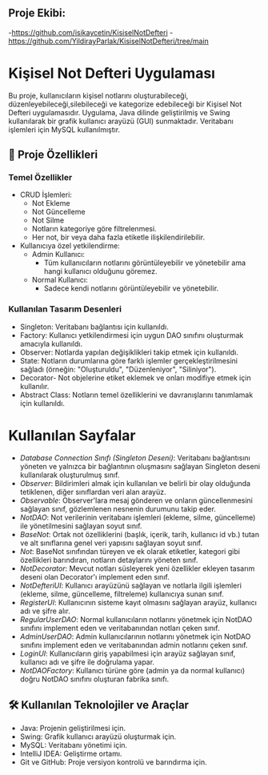 ## Proje Ekibi:
-https://github.com/isikaycetin/KisiselNotDefteri
-https://github.com/YildirayParlak/KisiselNotDefteri/tree/main

# Kişisel Not Defteri Uygulaması

Bu proje, kullanıcıların kişisel notlarını oluşturabileceği, düzenleyebileceği,silebileceği ve kategorize edebileceği bir Kişisel Not Defteri uygulamasıdır. Uygulama, Java dilinde geliştirilmiş ve Swing kullanılarak bir grafik kullanıcı arayüzü (GUI) sunmaktadır. Veritabanı işlemleri için MySQL kullanılmıştır.


## 📌 Proje Özellikleri

### Temel Özellikler
- CRUD İşlemleri:
  - Not Ekleme
  - Not Güncelleme
  - Not Silme
  - Notların kategoriye göre filtrelenmesi.
  - Her not, bir veya daha fazla etiketle ilişkilendirilebilir.
- Kullanıcıya özel yetkilendirme:
  - Admin Kullanıcı:
    - Tüm kullanıcıların notlarını görüntüleyebilir ve yönetebilir ama hangi kullanıcı olduğunu göremez.
  - Normal Kullanıcı:
    - Sadece kendi notlarını görüntüleyebilir ve yönetebilir.

### Kullanılan Tasarım Desenleri
- Singleton: Veritabanı bağlantısı için kullanıldı.
- Factory: Kullanıcı yetkilendirmesi için uygun DAO sınıfını oluşturmak amacıyla kullanıldı.
- Observer: Notlarda yapılan değişiklikleri takip etmek için kullanıldı.
- State: Notların durumlarına göre farklı işlemler gerçekleştirilmesini sağladı (örneğin: "Oluşturuldu", "Düzenleniyor", "Siliniyor").
- Decorator- Not objelerine etiket eklemek ve onları modifiye etmek için kullanılır.
- Abstract Class: Notların temel özelliklerini ve davranışlarını tanımlamak için kullanıldı.

# Kullanılan Sayfalar

- *Database Connection Sınıfı (Singleton Deseni)*: Veritabanı bağlantısını yöneten ve yalnızca bir bağlantının oluşmasını sağlayan Singleton deseni kullanılarak oluşturulmuş sınıf.
- *Observer*: Bildirimleri almak için kullanılan ve belirli bir olay olduğunda tetiklenen, diğer sınıflardan veri alan arayüz.
- *Observable*: Observer'lara mesaj gönderen ve onların güncellenmesini sağlayan sınıf, gözlemlenen nesnenin durumunu takip eder.
- *NotDAO*: Not verilerinin veritabanı işlemleri (ekleme, silme, güncelleme) ile yönetilmesini sağlayan soyut sınıf.
- *BaseNot*: Ortak not özelliklerini (başlık, içerik, tarih, kullanıcı id vb.) tutan ve alt sınıflarına genel veri yapısını sağlayan soyut sınıf.
- *Not*: BaseNot sınıfından türeyen ve ek olarak etiketler, kategori gibi özellikleri barındıran, notların detaylarını yöneten sınıf.
- *NotDecorator*: Mevcut notları süsleyerek yeni özellikler ekleyen tasarım deseni olan Decorator'ı implement eden sınıf.
- *NotDefteriUI*: Kullanıcı arayüzünü sağlayan ve notlarla ilgili işlemleri (ekleme, silme, güncelleme, filtreleme) kullanıcıya sunan sınıf.
- *RegisterUI*: Kullanıcının sisteme kayıt olmasını sağlayan arayüz, kullanıcı adı ve şifre alır.
- *RegularUserDAO*: Normal kullanıcıların notlarını yönetmek için NotDAO sınıfını implement eden ve veritabanından notları çeken sınıf.
- *AdminUserDAO*: Admin kullanıcılarının notlarını yönetmek için NotDAO sınıfını implement eden ve veritabanından admin notlarını çeken sınıf.
- *LoginUI*: Kullanıcıların giriş yapabilmesi için arayüz sağlayan sınıf, kullanıcı adı ve şifre ile doğrulama yapar.
- *NotDAOFactory*: Kullanıcı türüne göre (admin ya da normal kullanıcı) doğru NotDAO sınıfını oluşturan fabrika sınıfı.


## 🛠 Kullanılan Teknolojiler ve Araçlar

- Java: Projenin geliştirilmesi için.
- Swing: Grafik kullanıcı arayüzü oluşturmak için.
- MySQL: Veritabanı yönetimi için.
- IntelliJ IDEA: Geliştirme ortamı.
- Git ve GitHub: Proje versiyon kontrolü ve barındırma için.
